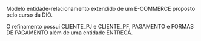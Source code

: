 Modelo entidade-relacionamento extendido de um E-COMMERCE proposto pelo curso da DIO.

O refinamento possui CLIENTE_PJ e CLIENTE_PF, PAGAMENTO e FORMAS DE PAGAMENTO além de uma entidade ENTREGA.
